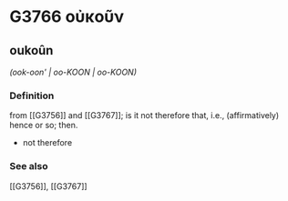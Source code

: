 # G3766 οὐκοῦν

## oukoûn

_(ook-oon' | oo-KOON | oo-KOON)_

### Definition

from [[G3756]] and [[G3767]]; is it not therefore that, i.e., (affirmatively) hence or so; then.

- not therefore

### See also

[[G3756]], [[G3767]]

